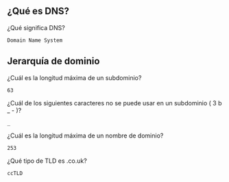 ##  ¿Qué es DNS?

¿Qué significa DNS?
    
    Domain Name System

## Jerarquía de dominio

¿Cuál es la longitud máxima de un subdominio?

    63

¿Cuál de los siguientes caracteres no se puede usar en un subdominio ( 3 b _ - )?

    _

¿Cuál es la longitud máxima de un nombre de dominio?

    253

¿Qué tipo de TLD es .co.uk?

    ccTLD


